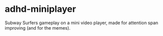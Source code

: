 # adhd-miniplayer
Subway Surfers gameplay on a mini video player, made for attention span improving (and for the memes).

